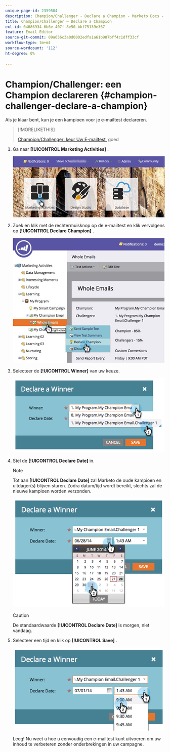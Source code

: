 ```yaml
---
unique-page-id: 2359584
description: Champion/Challenger - Declare a Champion - Marketo Docs - Product Documentation
title: Champion/Challenger — Declare a Champion
exl-id: 04686934-6b6e-407f-8e50-bbf75139e367
feature: Email Editor
source-git-commit: 09a656c3a0d0002edfa1a61b987bff4c1dff33cf
workflow-type: tm+mt
source-wordcount: '112'
ht-degree: 0%

---
```


# Champion/Challenger: een Champion declareren {#champion-challenger-declare-a-champion}

Als je klaar bent, kun je een kampioen voor je e-mailtest declareren.

>[!MORELIKETHIS]
>
>[&#x200B; Champion/Challenger: keur Uw E-mailtest &#x200B;](/help/marketo/product-docs/email-marketing/general/functions-in-the-editor/email-tests-champion-challenger/champion-challenger-approve-your-email-test.md) goed

1. Ga naar **[!UICONTROL Marketing Activities]** .

   ![](assets/login-marketing-activities-2.png)

1. Zoek en klik met de rechtermuisknop op de e-mailtest en klik vervolgens op **[!UICONTROL Declare Champion]** .

   ![](assets/champion4.jpg)

1. Selecteer de **[!UICONTROL Winner]** van uw keuze.

   ![](assets/image2014-9-15-13-3a33-3a33.png)

1. Stel de **[!UICONTROL Declare Date]** in.

   >[!NOTE]
   >
   >Tot aan **[!UICONTROL Declare Date]** zal Marketo de oude kampioen en uitdager(s) blijven sturen. Zodra datum/tijd wordt bereikt, slechts zal de nieuwe kampioen worden verzonden.

   ![](assets/image2014-9-15-13-3a33-3a47.png)

   >[!CAUTION]
   >
   >De standaardwaarde **[!UICONTROL Declare Date]** is morgen, niet vandaag.

1. Selecteer een tijd en klik op **[!UICONTROL Save]** .

   ![](assets/image2014-9-15-13-3a33-3a56.png)

   Leeg! Nu weet u hoe u eenvoudig een e-mailtest kunt uitvoeren om uw inhoud te verbeteren zonder onderbrekingen in uw campagne.
